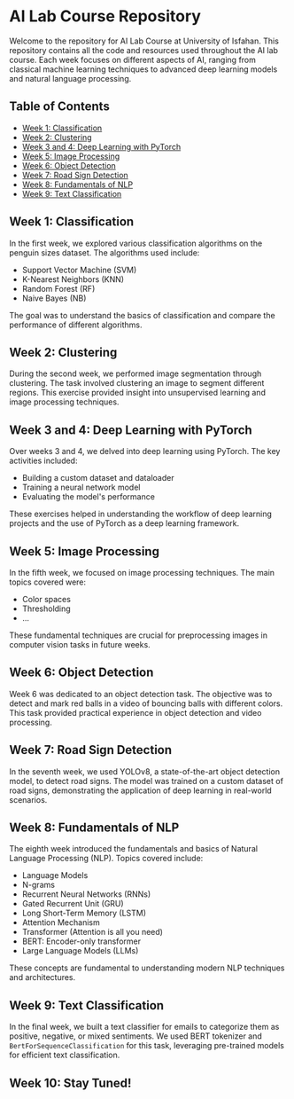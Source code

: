# AI Lab Course Repository

Welcome to the repository for AI Lab Course at University of Isfahan. This repository contains all the code and resources used throughout the AI lab course. Each week focuses on different aspects of AI, ranging from classical machine learning techniques to advanced deep learning models and natural language processing.

## Table of Contents
- [Week 1: Classification](#week-1-classification)
- [Week 2: Clustering](#week-2-clustering)
- [Week 3 and 4: Deep Learning with PyTorch](#week-3-and-4-deep-learning-with-pytorch)
- [Week 5: Image Processing](#week-5-image-processing)
- [Week 6: Object Detection](#week-6-object-detection)
- [Week 7: Road Sign Detection](#week-7-road-sign-detection)
- [Week 8: Fundamentals of NLP](#week-8-fundamentals-of-nlp)
- [Week 9: Text Classification](#week-9-text-classification)

## Week 1: Classification

In the first week, we explored various classification algorithms on the penguin sizes dataset. The algorithms used include:
- Support Vector Machine (SVM)
- K-Nearest Neighbors (KNN)
- Random Forest (RF)
- Naive Bayes (NB)

The goal was to understand the basics of classification and compare the performance of different algorithms.

## Week 2: Clustering

During the second week, we performed image segmentation through clustering. The task involved clustering an image to segment different regions. This exercise provided insight into unsupervised learning and image processing techniques.

## Week 3 and 4: Deep Learning with PyTorch

Over weeks 3 and 4, we delved into deep learning using PyTorch. The key activities included:
- Building a custom dataset and dataloader
- Training a neural network model
- Evaluating the model's performance

These exercises helped in understanding the workflow of deep learning projects and the use of PyTorch as a deep learning framework.

## Week 5: Image Processing

In the fifth week, we focused on image processing techniques. The main topics covered were:
- Color spaces
- Thresholding
- ...

These fundamental techniques are crucial for preprocessing images in computer vision tasks in future weeks.

## Week 6: Object Detection

Week 6 was dedicated to an object detection task. The objective was to detect and mark red balls in a video of bouncing balls with different colors. This task provided practical experience in object detection and video processing.

## Week 7: Road Sign Detection

In the seventh week, we used YOLOv8, a state-of-the-art object detection model, to detect road signs. The model was trained on a custom dataset of road signs, demonstrating the application of deep learning in real-world scenarios.

## Week 8: Fundamentals of NLP

The eighth week introduced the fundamentals and basics of Natural Language Processing (NLP). Topics covered include:
- Language Models
- N-grams
- Recurrent Neural Networks (RNNs)
- Gated Recurrent Unit (GRU)
- Long Short-Term Memory (LSTM)
- Attention Mechanism
- Transformer (Attention is all you need)
- BERT: Encoder-only transformer
- Large Language Models (LLMs)

These concepts are fundamental to understanding modern NLP techniques and architectures.

## Week 9: Text Classification

In the final week, we built a text classifier for emails to categorize them as positive, negative, or mixed sentiments. We used BERT tokenizer and `BertForSequenceClassification` for this task, leveraging pre-trained models for efficient text classification.

## Week 10: Stay Tuned!
